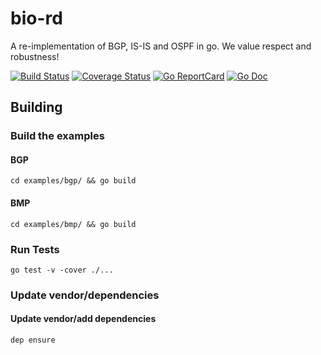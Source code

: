 # bio-rd

A re-implementation of BGP, IS-IS and OSPF in go. We value respect and robustness!

[![Build Status](https://travis-ci.org/bio-routing/bio-rd.svg?branch=master)](https://travis-ci.org/bio-routing/bio-rd)
[![Coverage Status](https://coveralls.io/repos/bio-routing/bio-rd/badge.svg?branch=master&service=github)](https://coveralls.io/github/bio-routing/bio-rd?branch=master)
[![Go ReportCard](http://goreportcard.com/badge/bio-routing/bio-rd)](http://goreportcard.com/report/bio-routing/bio-rd)
[![Go Doc](https://godoc.org/github.com/bio-routing/bio-rd?status.svg)](https://godoc.org/github.com/bio-routing/bio-rd)

## Building

### Build the examples

#### BGP

    cd examples/bgp/ && go build

#### BMP

    cd examples/bmp/ && go build

### Run Tests

    go test -v -cover ./...

### Update vendor/dependencies

#### Update vendor/add dependencies

    dep ensure
